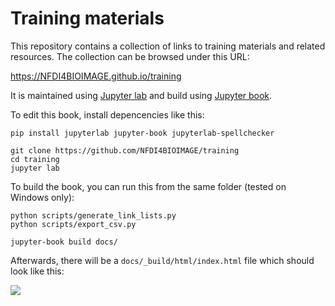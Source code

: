 # Training materials

This repository contains a collection of links to training materials and related resources. The collection can be browsed under this URL:

https://NFDI4BIOIMAGE.github.io/training

It is maintained using [Jupyter lab](https://jupyterlab.readthedocs.io/en/stable/) and build using [Jupyter book](https://jupyterbook.org/intro.html).

To edit this book, install depencencies like this:

```
pip install jupyterlab jupyter-book jupyterlab-spellchecker

git clone https://github.com/NFDI4BIOIMAGE/training
cd training
jupyter lab
```

To build the book, you can run this from the same folder (tested on Windows only):
```
python scripts/generate_link_lists.py
python scripts/export_csv.py
```

```
jupyter-book build docs/
```

Afterwards, there will be a `docs/_build/html/index.html` file which should look like this:

![](docs/how_to_use.png) 

 
